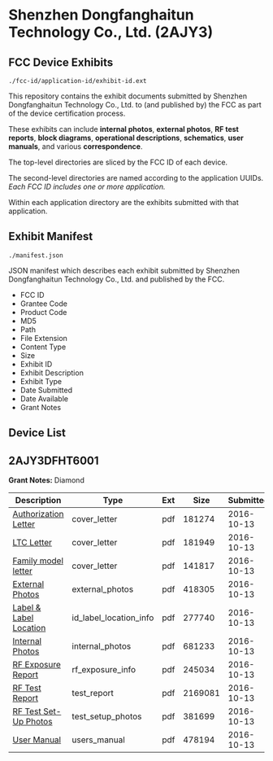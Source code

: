 # Shenzhen Dongfanghaitun Technology Co., Ltd. (2AJY3)
## FCC Device Exhibits

```
./fcc-id/application-id/exhibit-id.ext
```

This repository contains the exhibit documents submitted by Shenzhen Dongfanghaitun Technology Co., Ltd. to (and published by) the FCC as part of the device certification process.

These exhibits can include **internal photos**, **external photos**, **RF test reports**, **block diagrams**, **operational descriptions**, **schematics**, **user manuals**, and various **correspondence**.

The top-level directories are sliced by the FCC ID of each device.

The second-level directories are named according to the application UUIDs. *Each FCC ID includes one or more application.*

Within each application directory are the exhibits submitted with that application. 

## Exhibit Manifest

```
./manifest.json
```

JSON manifest which describes each exhibit submitted by Shenzhen Dongfanghaitun Technology Co., Ltd. and published by the FCC.

- FCC ID
- Grantee Code
- Product Code
- MD5
- Path
- File Extension
- Content Type
- Size
- Exhibit ID
- Exhibit Description
- Exhibit Type
- Date Submitted
- Date Available
- Grant Notes

## Device List
## 2AJY3DFHT6001
**Grant Notes:** Diamond

| Description | Type | Ext | Size | Submitted | Available |
| ----------- | ---- | --- | ---- | --------- | --------- |
| [Authorization Letter](2AJY3DFHT6001/999e98137c3ca573e9da0bcefc943ca6/3161576.pdf) | cover_letter | pdf | 181274 | 2016-10-13 | 2016-10-13 |
| [LTC Letter](2AJY3DFHT6001/999e98137c3ca573e9da0bcefc943ca6/3161579.pdf) | cover_letter | pdf | 181949 | 2016-10-13 | 2016-10-13 |
| [Family model letter](2AJY3DFHT6001/999e98137c3ca573e9da0bcefc943ca6/3161581.pdf) | cover_letter | pdf | 141817 | 2016-10-13 | 2016-10-13 |
| [External Photos](2AJY3DFHT6001/999e98137c3ca573e9da0bcefc943ca6/3161585.pdf) | external_photos | pdf | 418305 | 2016-10-13 | 2016-10-13 |
| [Label & Label Location](2AJY3DFHT6001/999e98137c3ca573e9da0bcefc943ca6/3161586.pdf) | id_label_location_info | pdf | 277740 | 2016-10-13 | 2016-10-13 |
| [Internal Photos](2AJY3DFHT6001/999e98137c3ca573e9da0bcefc943ca6/3161589.pdf) | internal_photos | pdf | 681233 | 2016-10-13 | 2016-10-13 |
| [RF Exposure Report](2AJY3DFHT6001/999e98137c3ca573e9da0bcefc943ca6/3161592.pdf) | rf_exposure_info | pdf | 245034 | 2016-10-13 | 2016-10-13 |
| [RF Test Report](2AJY3DFHT6001/999e98137c3ca573e9da0bcefc943ca6/3161594.pdf) | test_report | pdf | 2169081 | 2016-10-13 | 2016-10-13 |
| [RF Test Set-Up Photos](2AJY3DFHT6001/999e98137c3ca573e9da0bcefc943ca6/3161597.pdf) | test_setup_photos | pdf | 381699 | 2016-10-13 | 2016-10-13 |
| [User Manual](2AJY3DFHT6001/999e98137c3ca573e9da0bcefc943ca6/3161598.pdf) | users_manual | pdf | 478194 | 2016-10-13 | 2016-10-13 |
